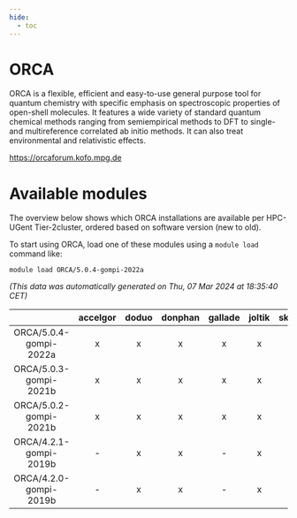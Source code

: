 ```yaml
---
hide:
  - toc
---
```


ORCA
====


ORCA is a flexible, efficient and easy-to-use general purpose tool for quantum chemistry with specific emphasis on spectroscopic properties of open-shell molecules. It features a wide variety of standard quantum chemical methods ranging from semiempirical methods to DFT to single- and multireference correlated ab initio methods. It can also treat environmental and relativistic effects.

https://orcaforum.kofo.mpg.de
# Available modules


The overview below shows which ORCA installations are available per HPC-UGent Tier-2cluster, ordered based on software version (new to old).

To start using ORCA, load one of these modules using a `module load` command like:

```shell
module load ORCA/5.0.4-gompi-2022a
```

*(This data was automatically generated on Thu, 07 Mar 2024 at 18:35:40 CET)*  

| |accelgor|doduo|donphan|gallade|joltik|skitty|
| :---: | :---: | :---: | :---: | :---: | :---: | :---: |
|ORCA/5.0.4-gompi-2022a|x|x|x|x|x|x|
|ORCA/5.0.3-gompi-2021b|x|x|x|x|x|x|
|ORCA/5.0.2-gompi-2021b|x|x|x|x|x|x|
|ORCA/4.2.1-gompi-2019b|-|x|x|-|x|x|
|ORCA/4.2.0-gompi-2019b|-|x|x|-|x|x|

